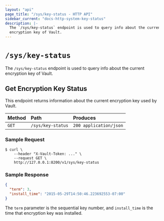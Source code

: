 ```yaml
---
layout: "api"
page_title: "/sys/key-status - HTTP API"
sidebar_current: "docs-http-system-key-status"
description: |-
  The `/sys/key-status` endpoint is used to query info about the current
  encryption key of Vault.
---
```


# `/sys/key-status`

The `/sys/key-status` endpoint is used to query info about the current
encryption key of Vault.

## Get Encryption Key Status

This endpoint returns information about the current encryption key used by
Vault.

| Method   | Path                         | Produces               |
| :------- | :--------------------------- | :--------------------- |
| `GET`    | `/sys/key-status`            | `200 application/json` |


### Sample Request

```
$ curl \
    --header "X-Vault-Token: ..." \
    --request GET \
    http://127.0.0.1:8200/v1/sys/key-status

```

### Sample Response

```json
{
  "term": 3,
  "install_time": "2015-05-29T14:50:46.223692553-07:00"
}
```

The `term` parameter is the sequential key number, and `install_time` is the
time that encryption key was installed.
